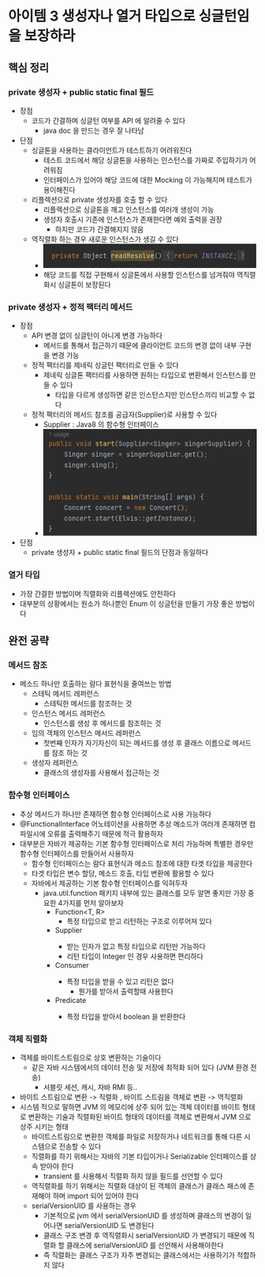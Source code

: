 # 아이템 3 생성자나 열거 타입으로 싱글턴임을 보장하라
## 핵심 정리
### private 생성자 + public static final 필드
* 장점
  * 코드가 간결하며 싱글턴 여부를 API 에 알려줄 수 있다
    * java doc 을 만드는 경우 잘 나타남
* 단점
  * 싱글톤을 사용하는 클라이언트가 테스트하기 어려워진다
    * 테스트 코드에서 해당 싱글톤을 사용하는 인스턴스를 가짜로 주입하기가 어려워짐
    * 인터페이스가 있어야 해당 코드에 대한 Mocking 이 가능해지며 테스트가 용이해진다
  * 리플렉션으로 private 생성자를 호출 할 수 있다
    * 리플렉션으로 싱글톤을 깨고 인스턴스를 여러개 생성이 가능
    * 생성자 호출시 기존에 인스턴스가 존재한다면 예외 출력을 권장
      * 하지만 코드가 간결해지지 않음
  * 역직렬화 하는 경우 새로운 인스턴스가 생길 수 있다
    * ![img.png](img/img.png)
    * 해당 코드를 직접 구현해서 싱글톤에서 사용할 인스턴스를 넘겨줘야 역직렬화시 싱글톤이 보장된다

### private 생성자 + 정적 팩터리 메서드
* 장점
  * API 변경 없이 싱글턴이 아니게 변경 가능하다
    * 메서드를 통해서 접근하기 때문에 클라이언트 코드의 변경 없이 내부 구현을 변경 가능 
  * 정적 팩터리를 제네릭 싱글턴 팩터리로 만들 수 있다
    * 제네릭 싱글톤 팩터리를 사용하면 원하는 타입으로 변환해서 인스턴스를 만들 수 있다
      * 타입을 다르게 생성하면 같은 인스턴스지만 인스턴스끼리 비교할 수 없다
  * 정적 팩터리의 메서드 참조를 공급자(Supplier)로 사용할 수 있다
    * Supplier : Java8 의 함수형 인터페이스
    * ![img.png](img/img_2.png)
* 단점
  * private 생성자 + public static final 필드의 단점과 동일하다

### 열거 타입
* 가장 간결한 방법이며 직렬화와 리플렉션에도 안전하다
* 대부분의 상황에서는 원소가 하나뿐인 Enum 이 싱글턴을 만들기 가장 좋은 방법이다

## 완전 공략
### 메서드 참조
* 메소드 하나만 호출하는 람다 표현식을 줄여쓰는 방법
  * 스테틱 메서드 레퍼런스
    * 스테틱한 메서드를 참조하는 것
  * 인스턴스 메서드 레퍼런스
    * 인스턴스를 생성 후 메서드를 참조하는 것
  * 임의 객체의 인스턴스 메서드 레퍼런스
    * 첫번째 인자가 자기자신이 되는 메서드를 생성 후 클래스 이름으로 메서드를 참조 하는 것 
  * 생성자 레퍼런스
    * 클래스의 생성자를 사용해서 접근하는 것

### 함수형 인터페이스
* 추상 메서드가 하나만 존재하면 함수형 인터페이스로 사용 가능하다
* @FunctionalInterface 어노테이션을 사용하면 추상 메소드가 여러개 존재하면 컴파일시에 오류를 출력해주기 때문에 적극 활용하자
* 대부분은 자바가 제공하는 기본 함수형 인터페이스로 처리 가능하며 특별한 경우만 함수형 인터페이스를 만들어서 사용하자
  * 함수형 인터페이스는 람다 표현식과 메소드 참조에 대한 타겟 타입을 제공한다
  * 타겟 타입은 변수 할당, 메소드 호출, 타입 변환에 활용할 수 있다
  * 자바에서 제공하는 기본 함수형 인터페이스를 익혀두자
    * java.util.function 패키지 내부에 있는 클래스를 모두 알면 좋지만 가장 중요한 4가지를 먼저 알아보자
      * Function<T, R>
        * 특정 타입으로 받고 리턴하는 구조로 이루어져 있다
      * Supplier<T>
        * 받는 인자가 없고 특정 타입으로 리턴만 가능하다
        * 리턴 타입이 Integer 인 경우 사용하면 편리하다
      * Consumer<T>
        * 특정 타입을 받을 수 있고 리턴은 없다
          * 뭔가를 받아서 출력할때 사용한다
      * Predicate<T>
        * 특정 타입을 받아서 boolean 을 반환한다

### 객체 직렬화
* 객체를 바이트스트림으로 상호 변환하는 기술이다
  * 같은 자바 시스템에서의 데이터 전송 및 저장에 최적화 되어 있다 (JVM 환경 전송) 
    * 서블릿 세션, 캐시, 자바 RMI 등.. 
* 바이트 스트림으로 변환 -> 직렬화 , 바이트 스트림을 객체로 변환 -> 역직렬화
* 시스템 적으로 말하면 JVM 의 메모리에 상주 되어 있는 객체 데이터를 바이트 형태로 변환하는 기술과 직렬화된 바이트 형태의 데이터를 객체로 변환해서 JVM 으로 상주 시키는 형태
  * 바이트스트림으로 변환한 객체를 파일로 저장하거나 네트워크를 통해 다른 시스템으로 전송할 수 있다
  * 직렬화를 하기 위해서는 자바의 기본 타입이거나 Serializable 인터페이스를 상속 받아야 한다 
    * transient 를 사용해서 직렬화 하지 않을 필드를 선언할 수 있다
  * 역직렬화를 하기 위해서는 직렬화 대상이 된 객체의 클래스가 클래스 패스에 존재해야 하며 import 되어 있어야 한다
  * serialVersionUID 를 사용하는 경우
    * 기본적으로 jvm 에서 serialVersionUID 를 생성하며 클래스의 변경이 일어나면 serialVersionUID 도 변경된다 
    * 클래스 구조 변경 후 역직렬화시 serialVersionUID 가 변경되기 때문에 직렬화 할 클래스에 serialVersionUID 를 선언해서 사용해야한다
    * 즉 직렬화는 클래스 구조가 자주 변경되는 클래스에서는 사용하기가 적합하지 않다